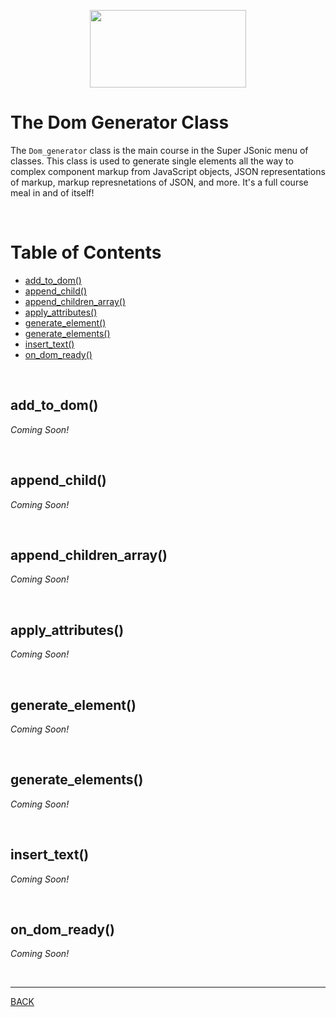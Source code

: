 <p align="center">
  <img width="250" height="124" src="https://user-images.githubusercontent.com/33532265/121102624-0ec55000-c7cc-11eb-8350-a0d59a2c0b46.png">
</p>



# The Dom Generator Class

The `Dom_generator` class is the main course in the Super JSonic menu of classes. This class is used to generate single elements all the way to complex component markup from JavaScript objects, JSON representations of markup, markup represnetations of JSON, and more. It's a full course meal in and of itself!

<br>



# Table of Contents

* [add_to_dom()](#add_to_dom)
* [append_child()](#append_child)
* [append_children_array()](#append_children_array)
* [apply_attributes()](#apply_attributes)
* [generate_element()](#generate_element)
* [generate_elements()](#generate_elements)
* [insert_text()](#insert_text)
* [on_dom_ready()](#on_dom_ready)

<br>



## add_to_dom()

_Coming Soon!_



<br>



## append_child()

_Coming Soon!_



<br>



## append_children_array()

_Coming Soon!_



<br>



## apply_attributes()

_Coming Soon!_



<br>



## generate_element()

_Coming Soon!_



<br>



## generate_elements()

_Coming Soon!_



<br>



## insert_text()

_Coming Soon!_



<br>



## on_dom_ready()

_Coming Soon!_



<br>

---


[BACK](../README.md)
